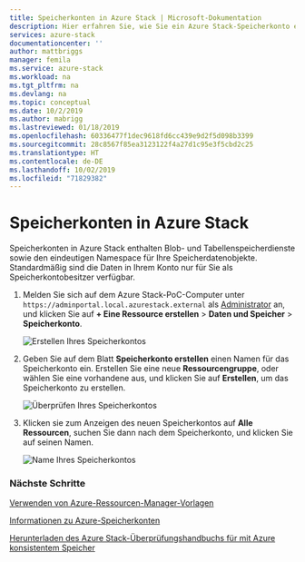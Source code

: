```yaml
---
title: Speicherkonten in Azure Stack | Microsoft-Dokumentation
description: Hier erfahren Sie, wie Sie ein Azure Stack-Speicherkonto erstellen.
services: azure-stack
documentationcenter: ''
author: mattbriggs
manager: femila
ms.service: azure-stack
ms.workload: na
ms.tgt_pltfrm: na
ms.devlang: na
ms.topic: conceptual
ms.date: 10/2/2019
ms.author: mabrigg
ms.lastreviewed: 01/18/2019
ms.openlocfilehash: 60336477f1dec9618fd6cc439e9d2f5d098b3399
ms.sourcegitcommit: 28c8567f85ea3123122f4a27d1c95e3f5cbd2c25
ms.translationtype: HT
ms.contentlocale: de-DE
ms.lasthandoff: 10/02/2019
ms.locfileid: "71829382"
---
```

# <a name="storage-accounts-in-azure-stack"></a>Speicherkonten in Azure Stack

Speicherkonten in Azure Stack enthalten Blob- und Tabellenspeicherdienste sowie den eindeutigen Namespace für Ihre Speicherdatenobjekte. Standardmäßig sind die Daten in Ihrem Konto nur für Sie als Speicherkontobesitzer verfügbar.

1. Melden Sie sich auf dem Azure Stack-PoC-Computer unter `https://adminportal.local.azurestack.external` als [Administrator](../asdk/asdk-connect.md) an, und klicken Sie auf **+ Eine Ressource erstellen** > **Daten und Speicher** > **Speicherkonto**.

   ![Erstellen Ihres Speicherkontos](media/azure-stack-provision-storage-account/image01.png)
2. Geben Sie auf dem Blatt **Speicherkonto erstellen** einen Namen für das Speicherkonto ein. Erstellen Sie eine neue **Ressourcengruppe**, oder wählen Sie eine vorhandene aus, und klicken Sie auf **Erstellen**, um das Speicherkonto zu erstellen.

   ![Überprüfen Ihres Speicherkontos](media/azure-stack-provision-storage-account/image02.png)
3. Klicken sie zum Anzeigen des neuen Speicherkontos auf **Alle Ressourcen**, suchen Sie dann nach dem Speicherkonto, und klicken Sie auf seinen Namen.

    ![Name Ihres Speicherkontos](media/azure-stack-provision-storage-account/image03.png)

### <a name="next-steps"></a>Nächste Schritte
[Verwenden von Azure-Ressourcen-Manager-Vorlagen](../user/azure-stack-arm-templates.md)

[Informationen zu Azure-Speicherkonten](/azure/storage/common/storage-create-storage-account)

[Herunterladen des Azure Stack-Überprüfungshandbuchs für mit Azure konsistentem Speicher](https://aka.ms/azurestacktp1doc)
